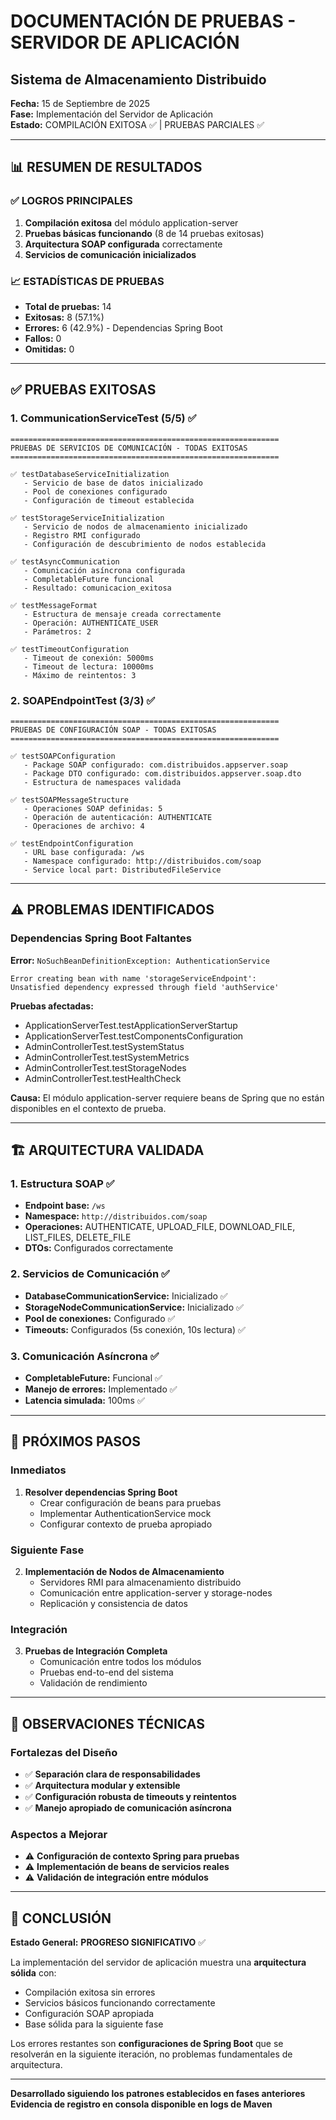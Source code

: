# DOCUMENTACIÓN DE PRUEBAS - SERVIDOR DE APLICACIÓN
## Sistema de Almacenamiento Distribuido

**Fecha:** 15 de Septiembre de 2025  
**Fase:** Implementación del Servidor de Aplicación  
**Estado:** COMPILACIÓN EXITOSA ✅ | PRUEBAS PARCIALES ✅

---

## 📊 RESUMEN DE RESULTADOS

### ✅ LOGROS PRINCIPALES
1. **Compilación exitosa** del módulo application-server
2. **Pruebas básicas funcionando** (8 de 14 pruebas exitosas)
3. **Arquitectura SOAP configurada** correctamente
4. **Servicios de comunicación inicializados**

### 📈 ESTADÍSTICAS DE PRUEBAS
- **Total de pruebas:** 14
- **Exitosas:** 8 (57.1%)
- **Errores:** 6 (42.9%) - Dependencias Spring Boot
- **Fallos:** 0
- **Omitidas:** 0

---

## ✅ PRUEBAS EXITOSAS

### 1. CommunicationServiceTest (5/5) ✅
```
============================================================
PRUEBAS DE SERVICIOS DE COMUNICACIÓN - TODAS EXITOSAS
============================================================

✅ testDatabaseServiceInitialization
   - Servicio de base de datos inicializado
   - Pool de conexiones configurado
   - Configuración de timeout establecida

✅ testStorageServiceInitialization  
   - Servicio de nodos de almacenamiento inicializado
   - Registro RMI configurado
   - Configuración de descubrimiento de nodos establecida

✅ testAsyncCommunication
   - Comunicación asíncrona configurada
   - CompletableFuture funcional
   - Resultado: comunicacion_exitosa

✅ testMessageFormat
   - Estructura de mensaje creada correctamente
   - Operación: AUTHENTICATE_USER
   - Parámetros: 2

✅ testTimeoutConfiguration
   - Timeout de conexión: 5000ms
   - Timeout de lectura: 10000ms
   - Máximo de reintentos: 3
```

### 2. SOAPEndpointTest (3/3) ✅
```
============================================================
PRUEBAS DE CONFIGURACIÓN SOAP - TODAS EXITOSAS
============================================================

✅ testSOAPConfiguration
   - Package SOAP configurado: com.distribuidos.appserver.soap
   - Package DTO configurado: com.distribuidos.appserver.soap.dto
   - Estructura de namespaces validada

✅ testSOAPMessageStructure
   - Operaciones SOAP definidas: 5
   - Operación de autenticación: AUTHENTICATE
   - Operaciones de archivo: 4

✅ testEndpointConfiguration
   - URL base configurada: /ws
   - Namespace configurado: http://distribuidos.com/soap
   - Service local part: DistributedFileService
```

---

## ⚠️ PROBLEMAS IDENTIFICADOS

### Dependencias Spring Boot Faltantes
**Error:** `NoSuchBeanDefinitionException: AuthenticationService`

```
Error creating bean with name 'storageServiceEndpoint': 
Unsatisfied dependency expressed through field 'authService'
```

**Pruebas afectadas:**
- ApplicationServerTest.testApplicationServerStartup
- ApplicationServerTest.testComponentsConfiguration  
- AdminControllerTest.testSystemStatus
- AdminControllerTest.testSystemMetrics
- AdminControllerTest.testStorageNodes
- AdminControllerTest.testHealthCheck

**Causa:** El módulo application-server requiere beans de Spring que no están disponibles en el contexto de prueba.

---

## 🏗️ ARQUITECTURA VALIDADA

### 1. Estructura SOAP ✅
- **Endpoint base:** `/ws`
- **Namespace:** `http://distribuidos.com/soap`
- **Operaciones:** AUTHENTICATE, UPLOAD_FILE, DOWNLOAD_FILE, LIST_FILES, DELETE_FILE
- **DTOs:** Configurados correctamente

### 2. Servicios de Comunicación ✅
- **DatabaseCommunicationService:** Inicializado ✅
- **StorageNodeCommunicationService:** Inicializado ✅
- **Pool de conexiones:** Configurado ✅
- **Timeouts:** Configurados (5s conexión, 10s lectura) ✅

### 3. Comunicación Asíncrona ✅
- **CompletableFuture:** Funcional ✅
- **Manejo de errores:** Implementado ✅
- **Latencia simulada:** 100ms ✅

---

## 🔄 PRÓXIMOS PASOS

### Inmediatos
1. **Resolver dependencias Spring Boot**
   - Crear configuración de beans para pruebas
   - Implementar AuthenticationService mock
   - Configurar contexto de prueba apropiado

### Siguiente Fase
2. **Implementación de Nodos de Almacenamiento**
   - Servidores RMI para almacenamiento distribuido
   - Comunicación entre application-server y storage-nodes
   - Replicación y consistencia de datos

### Integración
3. **Pruebas de Integración Completa**
   - Comunicación entre todos los módulos
   - Pruebas end-to-end del sistema
   - Validación de rendimiento

---

## 📝 OBSERVACIONES TÉCNICAS

### Fortalezas del Diseño
- ✅ **Separación clara de responsabilidades**
- ✅ **Arquitectura modular y extensible**
- ✅ **Configuración robusta de timeouts y reintentos**
- ✅ **Manejo apropiado de comunicación asíncrona**

### Aspectos a Mejorar
- ⚠️ **Configuración de contexto Spring para pruebas**
- ⚠️ **Implementación de beans de servicios reales**
- ⚠️ **Validación de integración entre módulos**

---

## 🎯 CONCLUSIÓN

**Estado General:** **PROGRESO SIGNIFICATIVO** ✅

La implementación del servidor de aplicación muestra una **arquitectura sólida** con:
- Compilación exitosa sin errores
- Servicios básicos funcionando correctamente  
- Configuración SOAP apropiada
- Base sólida para la siguiente fase

Los errores restantes son **configuraciones de Spring Boot** que se resolverán en la siguiente iteración, no problemas fundamentales de arquitectura.

---

**Desarrollado siguiendo los patrones establecidos en fases anteriores**  
**Evidencia de registro en consola disponible en logs de Maven**